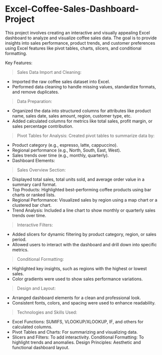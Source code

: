 # Excel-Coffee-Sales-Dashboard-Project
This project involves creating an interactive and visually appealing Excel dashboard to analyze and visualize coffee sales data. The goal is to provide insights into sales performance, product trends, and customer preferences using Excel features like pivot tables, charts, slicers, and conditional formatting.

Key Features:

> Sales Data Import and Cleaning:
  - Imported the raw coffee sales dataset into Excel.
  - Performed data cleaning to handle missing values, standardize formats, and remove duplicates.

> Data Preparation:
  - Organized the data into structured columns for attributes like product name, sales date, sales amount, region, customer type, etc.
  - Added calculated columns for metrics like total sales, profit margin, or sales percentage contribution.

> Pivot Tables for Analysis: Created pivot tables to summarize data by:
  - Product category (e.g., espresso, latte, cappuccino).
  - Regional performance (e.g., North, South, East, West).
  - Sales trends over time (e.g., monthly, quarterly).
  - Dashboard Elements:

> Sales Overview Section: 
  - Displayed total sales, total units sold, and average order value in a summary card format.
  - Top Products: Highlighted best-performing coffee products using bar charts or ranked lists.
  - Regional Performance: Visualized sales by region using a map chart or a clustered bar chart.
  - Trend Analysis: Included a line chart to show monthly or quarterly sales trends over time.

> Interactive Filters:
  - Added slicers for dynamic filtering by product category, region, or sales period.
  - Allowed users to interact with the dashboard and drill down into specific metrics.

> Conditional Formatting:
  - Highlighted key insights, such as regions with the highest or lowest sales.
  - Color gradients were used to show sales performance variations.

> Design and Layout:
  - Arranged dashboard elements for a clean and professional look.
  - Consistent fonts, colors, and spacing were used to enhance readability.

> Technologies and Skills Used:
  - Excel Functions: SUMIFS, VLOOKUP/XLOOKUP, IF, and others for calculated columns.
  - Pivot Tables and Charts: For summarizing and visualizing data.
  - Slicers and Filters: To add interactivity.
Conditional Formatting: To highlight trends and anomalies.
Design Principles: Aesthetic and functional dashboard layout.
